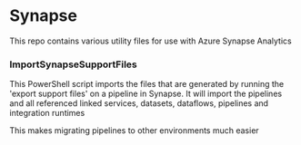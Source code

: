 # Synapse
This repo contains various utility files for use with Azure Synapse Analytics

### ImportSynapseSupportFiles
This PowerShell script imports the files that are generated by running the 'export support files' on a pipeline in Synapse.
It will import the pipelines and all referenced linked services, datasets, dataflows, pipelines and integration runtimes

This makes migrating pipelines to other environments much easier

###
